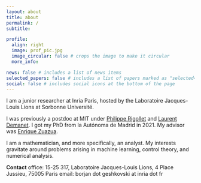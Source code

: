 ```yaml
---
layout: about
title: about
permalink: /
subtitle: 

profile:
  align: right
  image: prof_pic.jpg
  image_circular: false # crops the image to make it circular
  more_info: 

news: false # includes a list of news items
selected_papers: false # includes a list of papers marked as "selected={true}"
social: false # includes social icons at the bottom of the page
---
```


I am a junior researcher at Inria Paris, hosted by the Laboratoire Jacques-Louis Lions at Sorbonne Université.

I was previously a postdoc at MIT under <a class="publink" href="https://math.mit.edu/~rigollet/">Philippe Rigollet</a> and <a class="publink" href="https://math.mit.edu/icg/">Laurent Demanet</a>.
I got my PhD from la Autónoma de Madrid in 2021. My advisor was <a class="publink" href="https://dcn.nat.fau.eu/enrique-zuazua/">Enrique Zuazua</a>. 

I am a mathematician, and more specifically, an analyst. My interests gravitate around problems arising in machine learning, control theory, and numerical analysis. 

<b>Contact</b>
office: 15-25 317, Laboratoire Jacques-Louis Lions, 4 Place Jussieu, 75005 Paris
email: borjan dot geshkovski at inria dot fr
